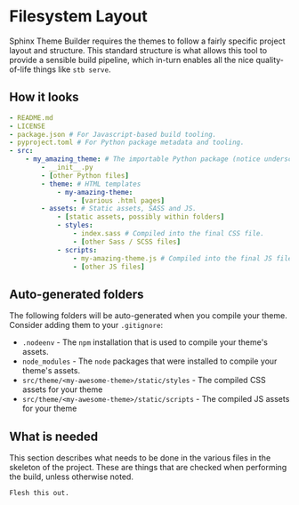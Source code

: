 # Filesystem Layout

Sphinx Theme Builder requires the themes to follow a fairly specific
project layout and structure. This standard structure is what allows
this tool to provide a sensible build pipeline, which in-turn enables
all the nice quality-of-life things like `stb serve`.

## How it looks

```yaml
- README.md
- LICENSE
- package.json # For Javascript-based build tooling.
- pyproject.toml # For Python package metadata and tooling.
- src:
    - my_amazing_theme: # The importable Python package (notice underscores)
        - __init__.py
        - [other Python files]
        - theme: # HTML templates
            - my-amazing-theme:
                - [various .html pages]
        - assets: # Static assets, SASS and JS.
            - [static assets, possibly within folders]
            - styles:
                - index.sass # Compiled into the final CSS file.
                - [other Sass / SCSS files]
            - scripts:
                - my-amazing-theme.js # Compiled into the final JS file.
                - [other JS files]
```

## Auto-generated folders

The following folders will be auto-generated when you compile your theme.
Consider adding them to your `.gitignore`:

- `.nodeenv` - The `npm` installation that is used to compile your theme's assets.
- `node_modules` - The `node` packages that were installed to compile your theme's assets.
- `src/theme/<my-awesome-theme>/static/styles` - The compiled CSS assets for your theme
- `src/theme/<my-awesome-theme>/static/scripts` - The compiled JS assets for your theme

## What is needed

This section describes what needs to be done in the various files in the
skeleton of the project. These are things that are checked when
performing the build, unless otherwise noted.

```{todo}
Flesh this out.
```
